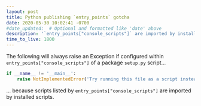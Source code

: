 ```yaml
---
layout: post
title: Python publishing `entry_points` gotcha
date: 2020-05-30 10:02:41 -0700
#date_updated:  # Optional and formatted like 'date' above
description: '`entry_points["console_scripts"]` are imported by installed scripts'
time_to_live: 1800
---
```




The following will always raise an Exception if configured within `entry_points["console_scripts"]` of a package `setup.py` script...


```python
if __name__ != '__main__':
    raise NotImplementedError('Try running this file as a script instead.')
```


... because scripts listed by `entry_points["console_scripts"]` are imported by installed scripts.
